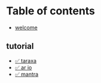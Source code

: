 # Table of contents

* [welcome](README.md)

## tutorial

* [✅ taraxa](tutorial/taraxa.md)
* [✅ ar io](tutorial/ar-io.md)
* [✅ mantra](tutorial/mantra.md)

